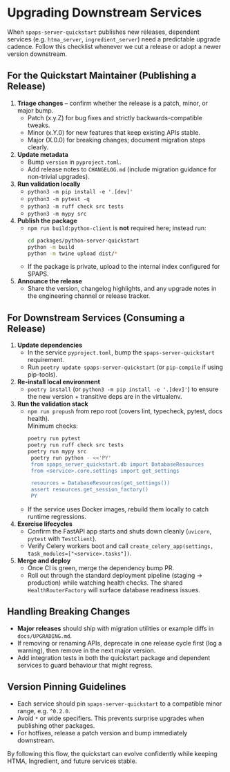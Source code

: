# Upgrading Downstream Services

When `spaps-server-quickstart` publishes new releases, dependent services (e.g.
`htma_server`, `ingredient_server`) need a predictable upgrade cadence. Follow this
checklist whenever we cut a release or adopt a newer version downstream.

## For the Quickstart Maintainer (Publishing a Release)

1. **Triage changes** – confirm whether the release is a patch, minor, or major bump.
   - Patch (x.y.Z) for bug fixes and strictly backwards-compatible tweaks.
   - Minor (x.Y.0) for new features that keep existing APIs stable.
   - Major (X.0.0) for breaking changes; document migration steps clearly.
2. **Update metadata**
   - Bump `version` in `pyproject.toml`.
   - Add release notes to `CHANGELOG.md` (include migration guidance for non-trivial upgrades).
3. **Run validation locally**
   - `python3 -m pip install -e '.[dev]'`
   - `python3 -m pytest -q`
   - `python3 -m ruff check src tests`
   - `python3 -m mypy src`
4. **Publish the package**
   - `npm run build:python-client` is **not** required here; instead run:
     ```bash
     cd packages/python-server-quickstart
     python -m build
     python -m twine upload dist/*
     ```
   - If the package is private, upload to the internal index configured for SPAPS.
5. **Announce the release**
   - Share the version, changelog highlights, and any upgrade notes in the engineering
     channel or release tracker.

## For Downstream Services (Consuming a Release)

1. **Update dependencies**
   - In the service `pyproject.toml`, bump the `spaps-server-quickstart` requirement.
   - Run `poetry update spaps-server-quickstart` (or `pip-compile` if using pip-tools).
2. **Re-install local environment**
   - `poetry install` (or `python3 -m pip install -e '.[dev]'`) to ensure the new version +
     transitive deps are in the virtualenv.
3. **Run the validation stack**
   - `npm run prepush` from repo root (covers lint, typecheck, pytest, docs health).  
     Minimum checks:
     ```bash
     poetry run pytest
     poetry run ruff check src tests
     poetry run mypy src
      poetry run python - <<'PY'
      from spaps_server_quickstart.db import DatabaseResources
      from <service>.core.settings import get_settings

      resources = DatabaseResources(get_settings())
      assert resources.get_session_factory()
      PY
     ```
   - If the service uses Docker images, rebuild them locally to catch runtime regressions.
4. **Exercise lifecycles**
   - Confirm the FastAPI app starts and shuts down cleanly (`uvicorn`, `pytest` with `TestClient`).
   - Verify Celery workers boot and call `create_celery_app(settings, task_modules=["<service>.tasks"])`.
5. **Merge and deploy**
   - Once CI is green, merge the dependency bump PR.
   - Roll out through the standard deployment pipeline (staging → production) while watching
     health checks. The shared `HealthRouterFactory` will surface database readiness issues.

## Handling Breaking Changes

- **Major releases** should ship with migration utilities or example diffs in
  `docs/UPGRADING.md`.
- If removing or renaming APIs, deprecate in one release cycle first (log a warning),
  then remove in the next major version.
- Add integration tests in both the quickstart package and dependent services to guard
  behaviour that might regress.

## Version Pinning Guidelines

- Each service should pin `spaps-server-quickstart` to a compatible minor range,
  e.g. `^0.2.0`.
- Avoid `*` or wide specifiers. This prevents surprise upgrades when publishing other packages.
- For hotfixes, release a patch version and bump immediately downstream.

By following this flow, the quickstart can evolve confidently while keeping HTMA, Ingredient,
and future services stable.
